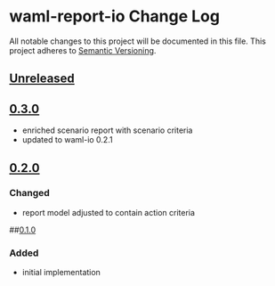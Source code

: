 # waml-report-io Change Log
All notable changes to this project will be documented in this file.
This project adheres to [Semantic Versioning](http://semver.org/).

## [Unreleased]

## [0.3.0]
- enriched scenario report with scenario criteria
- updated to waml-io 0.2.1

## [0.2.0]
### Changed
- report model adjusted to contain action criteria

##[0.1.0]
### Added
- initial implementation

[0.1.0]: https://github.com/automate-website/waml-report-io/commits/0.1.0
[0.2.0]: https://github.com/automate-website/waml-report-io/compare/0.1.0...0.2.0
[0.3.0]: https://github.com/automate-website/waml-report-io/compare/0.2.0...0.3.0
[Unreleased]: https://github.com/automate-website/waml-report-io/compare/0.3.0...master